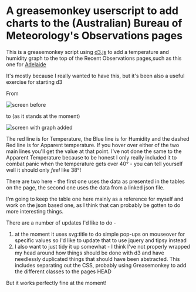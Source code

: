 A greasemonkey userscript to add charts to the (Australian) Bureau of Meteorology's Observations pages
======================================================================================================

This is a greasemonkey script using [d3.js](http://www.d3js.org) to add a temperature and humidity graph
to the top of the Recent Observations pages,such as this one for [Adelaide](http://www.bom.gov.au/products/IDS60901/IDS60901.94675.shtml)

It's mostly because I really wanted to have this, but it's been also a useful exercise for starting d3

From


![screen before](https://raw.github.com/keithmaguire/bom-chart-userscript/master/img/before_script.png)

to (as it stands at the moment)

![screen with graph added](https://raw.github.com/keithmaguire/bom-chart-userscript/master/img/after_json_script.png)

The red line is for Temperature, the Blue line is for Humidity and the dashed Red line is for Apparent temperature.  If you hover over either of the two main lines you'll get the value at that point. I've not done the same to the Apparent Temperature because to be honest I only really included it to combat panic when the temperature gets over 40° - you can tell yourself well it should only *feel* like 38°!

There are two here - the first one uses the data as presented in the tables on the page, the second one uses the data from a linked json file.

I'm going to keep the table one here mainly as a reference for myself and work on the json based one, as I think that can probably be gotten to do more interesting things.



There are a number of updates I'd like to do - 

 
 1. at the moment it uses svg:title to do simple pop-ups on mouseover for specific values
so I'd like to update that to use jquery and tipsy instead
 2. I also want to just tidy it up somewhat - I think I've not properly wrapped my head around how things should be done with d3 and have needlessly duplicated things that should have been abstracted. This includes separating out the CSS, probably using Greasemonkey to add the different classes to the pages HEAD



But it works perfectly fine at the moment!
